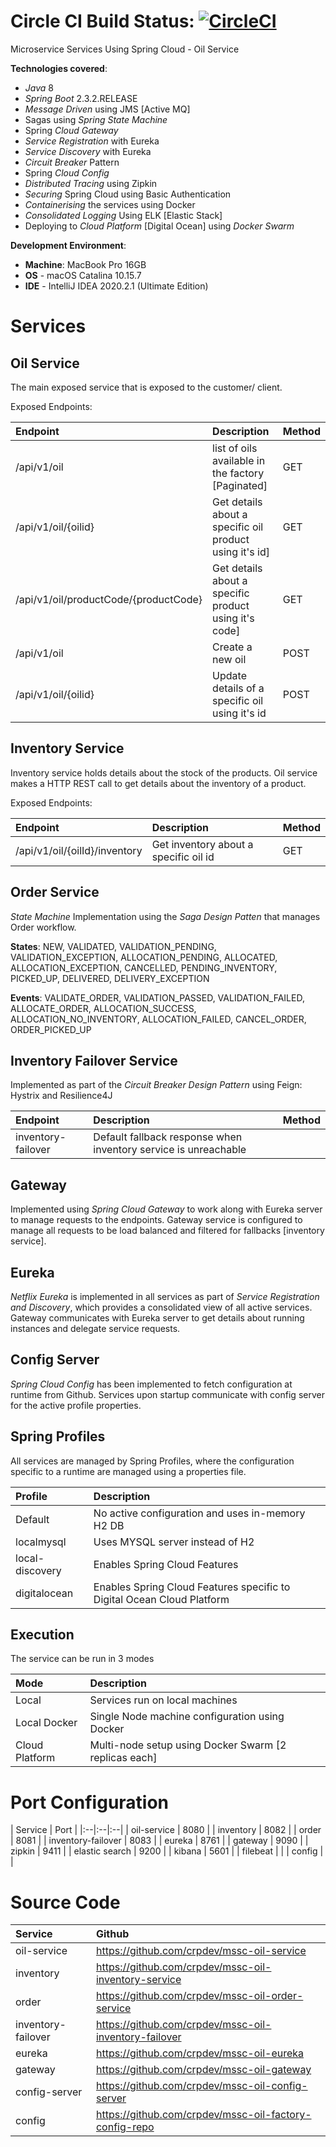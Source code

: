# Circle CI Build Status: [![CircleCI](https://circleci.com/gh/crpdev/mssc-oil-service.svg?style=svg)](https://circleci.com/gh/crpdev/mssc-oil-service)

Microservice Services Using Spring Cloud - Oil Service

**Technologies covered**:
- *Java* 8
- *Spring Boot* 2.3.2.RELEASE
- *Message Driven* using JMS [Active MQ]
- Sagas using *Spring State Machine*
- Spring *Cloud Gateway*
- *Service Registration* with Eureka
- *Service Discovery* with Eureka
- *Circuit Breaker* Pattern
- Spring *Cloud Config*
- *Distributed Tracing* using Zipkin
- *Securing* Spring Cloud using Basic Authentication
- *Containerising* the services using Docker
- *Consolidated Logging* Using ELK [Elastic Stack]
- Deploying to *Cloud Platform* [Digital Ocean] using *Docker Swarm*

**Development Environment**:
- **Machine**: MacBook Pro 16GB
- **OS** - macOS Catalina 10.15.7
- **IDE** - IntelliJ IDEA 2020.2.1 (Ultimate Edition)

# Services

## Oil Service

The main exposed service that is exposed to the customer/ client.

Exposed Endpoints:
 
| Endpoint | Description | Method |
|:--|:--|:--|
| /api/v1/oil | list of oils available in the factory [Paginated] | GET |
| /api/v1/oil/{oilid} | Get details about a specific oil product using it's id] | GET |
| /api/v1/oil/productCode/{productCode} | Get details about a specific product using it's code] | GET |
| /api/v1/oil | Create a new oil | POST |
| /api/v1/oil/{oilid} | Update details of a specific oil using it's id | POST |

## Inventory Service

Inventory service holds details about the stock of the products. Oil service makes a HTTP REST call to get details about the inventory of a product. 

Exposed Endpoints:
 
| Endpoint | Description | Method |
|:--|:--|:--|
| /api/v1/oil/{oilId}/inventory | Get inventory about a specific oil id | GET |

## Order Service

*State Machine* Implementation using the *Saga Design Patten* that manages Order workflow.

**States**: NEW, VALIDATED, VALIDATION_PENDING, VALIDATION_EXCEPTION, ALLOCATION_PENDING, ALLOCATED, ALLOCATION_EXCEPTION, CANCELLED, PENDING_INVENTORY, PICKED_UP, DELIVERED, DELIVERY_EXCEPTION

**Events**: VALIDATE_ORDER, VALIDATION_PASSED, VALIDATION_FAILED, ALLOCATE_ORDER, ALLOCATION_SUCCESS, ALLOCATION_NO_INVENTORY, ALLOCATION_FAILED, CANCEL_ORDER, ORDER_PICKED_UP

## Inventory Failover Service

Implemented as part of the *Circuit Breaker Design Pattern* using Feign: Hystrix and Resilience4J

| Endpoint | Description | Method |
|:--|:--|:--|
| inventory-failover | Default fallback response when inventory service is unreachable  |

## Gateway

Implemented using *Spring Cloud Gateway* to work along with Eureka server to manage requests to the endpoints. Gateway service is configured to manage all requests to be load balanced and filtered for fallbacks [inventory service].

## Eureka

*Netflix Eureka* is implemented in all services as part of *Service Registration and Discovery*, which provides a consolidated view of all active services. Gateway communicates with Eureka server to get details about running instances and delegate service requests.

## Config Server

*Spring Cloud Config* has been implemented to fetch configuration at runtime from Github. Services upon startup communicate with config server for the active profile properties.

## Spring Profiles

All services are managed by Spring Profiles, where the configuration specific to a runtime are managed using a properties file.

| Profile | Description |
|:--|:--|
| Default | No active configuration and uses in-memory H2 DB |
| localmysql | Uses MYSQL server instead of H2 |
| local-discovery | Enables Spring Cloud Features |
| digitalocean | Enables Spring Cloud Features specific to Digital Ocean Cloud Platform |

## Execution

The service can be run in 3 modes

| Mode | Description |
|:--|:--|
| Local | Services run on local machines |
| Local Docker | Single Node machine configuration using Docker |
| Cloud Platform | Multi-node setup using Docker Swarm [2 replicas each] |

# Port Configuration

| Service | Port |
|:--|:--|:--|
| oil-service | 8080 |
| inventory | 8082 |
| order | 8081 |
| inventory-failover | 8083 |
| eureka | 8761 |
| gateway | 9090 |
| zipkin | 9411 |
| elastic search | 9200 |
| kibana | 5601 |
| filebeat | |
| config | |

# Source Code

| Service | Github |
|:--|:--|
| oil-service | https://github.com/crpdev/mssc-oil-service |
| inventory | https://github.com/crpdev/mssc-oil-inventory-service |
| order | https://github.com/crpdev/mssc-oil-order-service |
| inventory-failover | https://github.com/crpdev/mssc-oil-inventory-failover |
| eureka | https://github.com/crpdev/mssc-oil-eureka |
| gateway | https://github.com/crpdev/mssc-oil-gateway |
| config-server | https://github.com/crpdev/mssc-oil-config-server |
| config | https://github.com/crpdev/mssc-oil-factory-config-repo |
